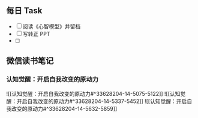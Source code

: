 ## 每日 Task
- [ ] 阅读《心智模型》并留档
- [ ] 写转正 PPT
- [ ] 

## 微信读书笔记
<!-- start of weread -->

### 认知觉醒：开启自我改变的原动力
![[认知觉醒：开启自我改变的原动力#^33628204-14-5075-5122]]
![[认知觉醒：开启自我改变的原动力#^33628204-14-5337-5452]]
![[认知觉醒：开启自我改变的原动力#^33628204-14-5632-5859]]
<!-- end of weread -->